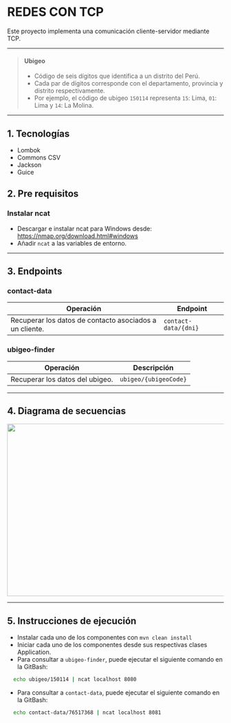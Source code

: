 # REDES CON TCP
Este proyecto implementa una comunicación cliente-servidor mediante TCP.

---

> #### Ubigeo
> - Código de seis dígitos que identifica a un distrito del Perú. 
> - Cada par de dígitos corresponde con el departamento, provincia y distrito respectivamente.
> - Por ejemplo, el código de ubigeo `150114` representa `15`: Lima, `01`: Lima y `14`: La Molina.

---

## 1. Tecnologías
- Lombok
- Commons CSV
- Jackson
- Guice

## 2. Pre requisitos

### Instalar ncat
- Descargar e instalar ncat para Windows desde: https://nmap.org/download.html#windows
- Añadir `ncat` a las variables de entorno.

---

## 3. Endpoints

### contact-data

| Operación                                               | Endpoint             |
|---------------------------------------------------------|----------------------|
| Recuperar los datos de contacto asociados a un cliente. | `contact-data/{dni}` |


### ubigeo-finder

| Operación                       | Descripción           |
|---------------------------------|-----------------------|
| Recuperar los datos del ubigeo. | `ubigeo/{ubigeoCode}` |

---

## 4. Diagrama de secuencias

<img src="./images/sequences-diagram.png" width="700" height="400">

---

## 5. Instrucciones de ejecución
- Instalar cada uno de los componentes con `mvn clean install`
- Iniciar cada uno de los componentes desde sus respectivas clases Application.
- Para consultar a `ubigeo-finder`, puede ejecutar el siguiente comando en la GitBash:

```sh
  echo ubigeo/150114 | ncat localhost 8080
```

- Para consultar a `contact-data`, puede ejecutar el siguiente comando en la GitBash:

```sh
  echo contact-data/76517368 | ncat localhost 8081
```

